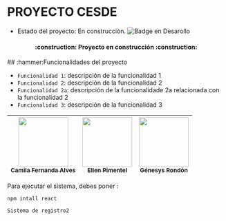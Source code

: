 <h1>PROYECTO CESDE</h1>

- Estado del proyecto: En construcciòn.
![Badge en Desarollo]([https://img.shields.io/badge/STATUS-EN%20DESAROLLO-green](https://th.bing.com/th/id/R.955a2da3c5fc4d1234929ac585657f42?rik=N%2fxGoj9Qui6AjQ&pid=ImgRaw&r=0))
<h4 align="center">
:construction: Proyecto en construcción :construction:
</h4>
## :hammer:Funcionalidades del proyecto

- `Funcionalidad 1`: descripción de la funcionalidad 1
- `Funcionalidad 2`: descripción de la funcionalidad 2
- `Funcionalidad 2a`: descripción de la funcionalidade 2a relacionada con la funcionalidad 2
- `Funcionalidad 3`: descripción de la funcionalidad 3

| [<img src="https://avatars.githubusercontent.com/u/37356058?v=4" width=115><br><sub>Camila Fernanda Alves</sub>](https://github.com/camilafernanda) |  [<img src="https://avatars.githubusercontent.com/u/71970858?v=4" width=115><br><sub>Ellen Pimentel</sub>]([https://github.com/guilhermeonrails](https://github.com/ellenpimentel)) |  [<img src="https://avatars.githubusercontent.com/u/91544872?v=4" width=115><br><sub>Génesys Rondón</sub>](https://github.com/genesysaluralatam) |
| :---: | :---: | :---: |

Para ejecutar el sistema, debes poner : 

```npm intall react```

```Sistema de registro2```
